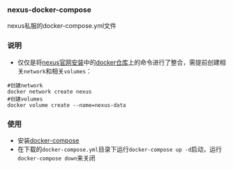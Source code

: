 ### nexus-docker-compose
nexus私服的docker-compose.yml文件
### 说明
- 仅仅是将[nexus官网安装](https://help.sonatype.com/repomanager3/installation/installation-methods)中的[docker仓库](https://hub.docker.com/r/sonatype/nexus3/)上的命令进行了整合，需提前创建相关`network`和相关`volumes`：
 ```
 #创建network
 docker network create nexus
 #创建volumes
 docker volume create --name=nexus-data
 ```
### 使用
- 安装[docker-compose](https://docs.docker.com/compose/install/)
- 在下载的`docker-compose.yml`目录下运行`docker-compose up -d`启动，运行`docker-compose down`来关闭
